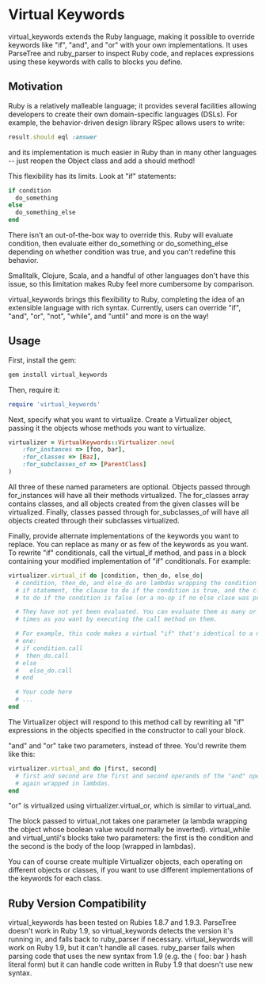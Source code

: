 Virtual Keywords
================

virtual\_keywords extends the Ruby language, making it possible to override
keywords like "if", "and", and "or" with your own implementations. It uses
ParseTree and ruby\_parser to inspect Ruby code, and replaces expressions
using these keywords with calls to blocks you define.

Motivation
----------
Ruby is a relatively malleable language; it provides several facilities allowing
developers to create their own domain-specific languages (DSLs). For example,
the behavior-driven design library RSpec allows users to write:
```ruby
result.should eql :answer
```
and its implementation is much easier in Ruby than in many other languages --
just reopen the Object class and add a should method!

This flexibility has its limits. Look at "if" statements:
```ruby
if condition
  do_something
else
  do_something_else
end
```
There isn't an out-of-the-box way to override this. Ruby will evaluate
condition, then evaluate either do_something or do_something_else depending
on whether condition was true, and you can't redefine this behavior.

Smalltalk, Clojure, Scala, and a handful of other languages don't have this
issue, so this limitation makes Ruby feel more cumbersome by comparison.

virtual_keywords brings this flexibility to Ruby, completing the idea of an
extensible language with rich syntax. Currently, users can override "if",
"and", "or", "not", "while", and "until" and more is on the way!

Usage
-----
First, install the gem:
```sh
gem install virtual_keywords
```

Then, require it:
```ruby
require 'virtual_keywords'
```

Next, specify what you want to virtualize. Create a Virtualizer object, passing
it the objects whose methods you want to virtualize.
```ruby
virtualizer = VirtualKeywords::Virtualizer.new(
    :for_instances => [foo, bar],
    :for_classes => [Baz],
    :for_subclasses_of => [ParentClass]
)
```
All three of these named parameters are optional. Objects passed through
for_instances will have all their methods virtualized. The for_classes array
contains classes, and all objects created from the given classes will be
virtualized. Finally, classes passed through for_subclasses_of will have all
objects created through their subclasses virtualized.

Finally, provide alternate implementations of the keywords you want to replace.
You can replace as many or as few of the keywords as you want.
To rewrite "if" conditionals, call the virtual_if method, and pass in a block
containing your modified implementation of "if" conditionals. For example:
```ruby
virtualizer.virtual_if do |condition, then_do, else_do|
  # condition, then_do, and else_do are lambdas wrapping the condition of the
  # if statement, the clause to do if the condition is true, and the clause
  # to do if the condition is false (or a no-op if no else clase was provided)

  # They have not yet been evaluated. You can evaluate them as many or as few
  # times as you want by executing the call method on them.

  # For example, this code makes a virtual "if" that's identical to a normal
  # one:
  # if condition.call
  #  then_do.call
  # else
  #   else_do.call
  # end

  # Your code here
  # ...
end
```
The Virtualizer object will respond to this method call by rewriting all "if"
expressions in the objects specified in the constructor to call your block.

"and" and "or" take two parameters, instead of three. You'd rewrite them like
this:
```ruby
virtualizer.virtual_and do |first, second|
  # first and second are the first and second operands of the "and" operator,
  # again wrapped in lambdas.
end
```
"or" is virtualized using virtualizer.virtual_or, which is similar
to virtual_and.

The block passed to virtual_not takes one parameter (a lambda wrapping the
object whose boolean value would normally be inverted).
virtual_while and virtual_until's blocks take two parameters: the first is the
condition and the second is the body of the loop (wrapped in lambdas).

You can of course create multiple Virtualizer objects, each operating on
different objects or classes, if you want to use different implementations of
the keywords for each class.

Ruby Version Compatibility
--------------------------
virtual_keywords has been tested on Rubies 1.8.7 and 1.9.3. ParseTree
doesn't work in Ruby 1.9, so virtual_keywords detects the version it's running
in, and falls back to ruby_parser if necessary. virtual_keywords will work on
Ruby 1.9, but it can't handle all cases. ruby_parser fails when parsing code
that uses the new syntax from 1.9 (e.g. the { foo: bar } hash literal form)
but it can handle code written in Ruby 1.9 that doesn't use new syntax.
